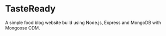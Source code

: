 # TasteReady
A simple food blog website build using Node.js, Express and MongoDB with Mongoose ODM.
